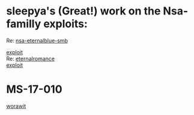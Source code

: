 # sleepya's (Great!) work on the Nsa-familly exploits:
Re: <html><a href="http://blogs.360.cn/360safe/2017/04/17/nsa-eternalblue-smb/">nsa-eternalblue-smb</a></html> <br>
<html><a href="https://www.exploit-db.com/exploits/42031/">exploit</a></html> <br> 
Re: <html><a href="http://blogs.360.cn/360safe/author/progmboy/">eternalromance</a></html> <br>
<html><a href="https://www.exploit-db.com/exploits/42315/">exploit</a></html>

# MS-17-010
<html><a href="https://github.com/worawit/MS17-010">worawit</a></html><br>
